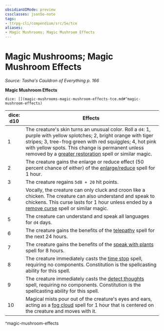 ```yaml
---
obsidianUIMode: preview
cssclasses: json5e-note
tags:
- ttrpg-cli/compendium/src/5e/tce
aliases:
- Magic Mushrooms; Magic Mushroom Effects
---
```

# Magic Mushrooms; Magic Mushroom Effects
*Source: Tasha's Cauldron of Everything p. 166* 

**Magic Mushroom Effects**

`dice: [](magic-mushrooms-magic-mushroom-effects-tce.md#^magic-mushroom-effects)`

| dice: d10 | Effects |
|-----------|---------|
| 1 | The creature's skin turns an unusual color. Roll a `d4`: 1, purple with yellow splotches; 2, bright orange with tiger stripes; 3, tree-frog green with red squiggles; 4, hot pink with yellow spots. This change is permanent unless removed by a [greater restoration](Інструменти%20ДМ/CLI/spells/greater-restoration-xphb.md) spell or similar magic. |
| 2 | The creature gains the enlarge or reduce effect (50 percent chance of either) of the [enlarge/reduce](Інструменти%20ДМ/CLI/spells/enlarge-reduce-xphb.md) spell for 1 hour. |
| 3 | The creature regains `5d8 + 20` hit points. |
| 4 | Vocally, the creature can only cluck and croon like a chicken. The creature can also understand and speak to chickens. This curse lasts for 1 hour unless ended by a [remove curse](Інструменти%20ДМ/CLI/spells/remove-curse-xphb.md) spell or similar magic. |
| 5 | The creature can understand and speak all languages for `d4` days. |
| 6 | The creature gains the benefits of the [telepathy](Інструменти%20ДМ/CLI/spells/telepathy-xphb.md) spell for the next 24 hours. |
| 7 | The creature gains the benefits of the [speak with plants](Інструменти%20ДМ/CLI/spells/speak-with-plants-xphb.md) spell for 8 hours. |
| 8 | The creature immediately casts the [time stop](Інструменти%20ДМ/CLI/spells/time-stop-xphb.md) spell, requiring no components. Constitution is the spellcasting ability for this spell. |
| 9 | The creature immediately casts the [detect thoughts](Інструменти%20ДМ/CLI/spells/detect-thoughts-xphb.md) spell, requiring no components. Constitution is the spellcasting ability for this spell. |
| 10 | Magical mists pour out of the creature's eyes and ears, acting as a [fog cloud](Інструменти%20ДМ/CLI/spells/fog-cloud-xphb.md) spell for 1 hour that is centered on the creature and moves with it. |
^magic-mushroom-effects